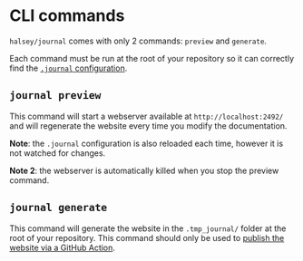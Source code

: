 # CLI commands

`halsey/journal` comes with only 2 commands: `preview` and `generate`.

Each command must be run at the root of your repository so it can correctly find the [`.journal` configuration](configuration.md).

## `journal preview`

This command will start a webserver available at `http://localhost:2492/` and will regenerate the website every time you modify the documentation.

**Note**: the `.journal` configuration is also reloaded each time, however it is not watched for changes.

**Note 2**: the webserver is automatically killed when you stop the preview command.

## `journal generate`

This command will generate the website in the `.tmp_journal/` folder at the root of your repository. This command should only be used to [publish the website via a GitHub Action](publication/github_action.md).
